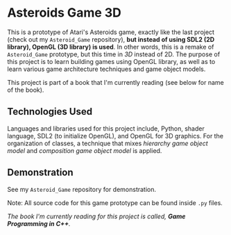 # Asteroids Game 3D

This is a prototype of Atari's Asteroids game, exactly like the last project (check out my `Asteroid_Game` repository), **but instead of using SDL2 (2D library), OpenGL (3D library) is used**. In other words, this is a remake of `Asteroid_Game` prototype, but this time in *3D* instead of 2D. The purpose of this project is to learn building games using OpenGL library, as well as to learn various game architecture techniques and game object models. 

This project is part of a book that I'm currently reading (see below for name of the book).

## Technologies Used

Languages and libraries used for this project include, Python, shader language, SDL2 (to initialize OpenGL), and OpenGL for 3D graphics. For the organization of classes, a technique that mixes *hierarchy game object model* and *composition game object model* is applied. 

## Demonstration

See my `Asteroid_Game` repository for demonstration.


Note: All source code for this game prototype can be found inside `.py` files.

*The book I'm currently reading for this project is called, **Game Programming in C++**.*
